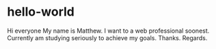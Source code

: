 # hello-world

Hi everyone
My name is Matthew. I want to a web professional soonest.
Currently am studying seriously to achieve my goals.
Thanks.
Regards.
